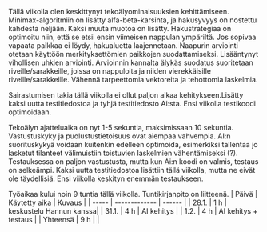 Tällä viikolla olen keskittynyt tekoälyominaisuuksien kehittämiseen. Minimax-algoritmiin on lisätty alfa-beta-karsinta, ja hakusyvyys on nostettu kahdesta neljään. Kaksi muuta muotoa on lisätty. Hakustrategiaa on optimoitu niin, että se etsii ensin viimeisen nappulan ympäriltä. Jos sopivaa vapaata paikkaa ei löydy, hakualuetta laajennetaan. Naapurin arviointi otetaan käyttöön merkityksettömien paikkojen suodattamiseksi. Lisääntynyt vihollisen uhkien arviointi. Arvioinnin kannalta älykäs suodatus suoritetaan riveille/sarakkeille, joissa on nappuloita ja niiden vierekkäisille riveille/sarakkeille. Vähennä tarpeettomia vektoreita ja tehottomia laskelmia.

Sairastumisen takia tällä viikolla ei ollut paljon aikaa kehitykseen.Lisätty kaksi uutta testitiedostoa ja tyhjä testitiedosto Ai:sta. Ensi viikolla testikoodi optimoidaan.

Tekoälyn ajatteluaika on nyt 1-5 sekuntia, maksimissaan 10 sekuntia. Vastustuskyky ja puolustustietoisuus ovat aiempaa vahvempia. AI:n suorituskykyä voidaan kuitenkin edelleen optimoida, esimerkiksi tallentaa jo lasketut tilanteet välimuistiin toistuvien laskelmien vähentämiseksi (?). Testauksessa on paljon vastustusta, mutta kun Ai:n koodi on valmis, testaus on selkeämpi. Kaksi uutta testitiedostoa lisättiin tällä viikolla, mutta ne eivät ole täydellisiä. Ensi viikolla keskityn enemmän testaukseen.


Työaikaa kului noin 9 tuntia tällä viikolla. Tuntikirjanpito on liitteenä.
| Päivä | Käytetty aika | Kuvaus |
| ----- | ------------- | ------ |
| 28.1.  | 1 h            | keskustelu Hannun kanssa|
| 31.1.  | 4 h            | AI kehitys |
| 1.2.  | 4 h            | AI kehitys + testaus |
| Yhteensä | 9 h         |  |